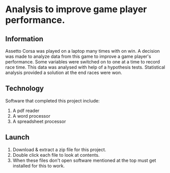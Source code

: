 # Analysis to improve game player performance.
## Information
Assetto Corsa was played on a laptop many times with on win. A decision was made to analyze data from this game to improve a game player's performance. Some variables were switched on to one at a time to record race time. This data was analysed with help of a hypothesis tests. Statistical analysis provided a solution at the end races were won.
## Technology
Software that completed this project include:
1. A pdf reader
2. A word processor
3. A spreadsheet processor
## Launch
1. Download & extract a zip file for this project.
2. Double click each file to look at contents.
3. When these files don't open software mentioned at the top must get installed for this to work.
